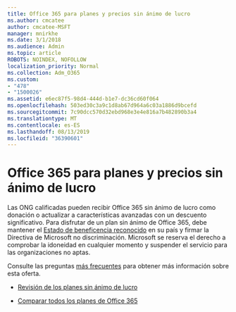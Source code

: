 ```yaml
---
title: Office 365 para planes y precios sin ánimo de lucro
ms.author: cmcatee
author: cmcatee-MSFT
manager: mnirkhe
ms.date: 3/1/2018
ms.audience: Admin
ms.topic: article
ROBOTS: NOINDEX, NOFOLLOW
localization_priority: Normal
ms.collection: Adm_O365
ms.custom:
- "478"
- "1500026"
ms.assetid: e6ec87f5-98d4-444d-b1e7-dc36cd60f064
ms.openlocfilehash: 503ed30c3a9c1d8ab67d964a6c03a1886d9bcefd
ms.sourcegitcommit: 7c90dcc570d32ebd968e3e4e816a7b482890b3a4
ms.translationtype: MT
ms.contentlocale: es-ES
ms.lasthandoff: 08/13/2019
ms.locfileid: "36390601"
---
```

# <a name="office-365-for-nonprofit-plans-and-pricing"></a>Office 365 para planes y precios sin ánimo de lucro

Las ONG calificadas pueden recibir Office 365 sin ánimo de lucro como donación o actualizar a características avanzadas con un descuento significativo. Para disfrutar de un plan sin ánimo de Office 365, debe mantener el [Estado de beneficencia reconocido](https://go.microsoft.com/fwlink/p/?LinkID=330253) en su país y firmar la Directiva de Microsoft no discriminación. Microsoft se reserva el derecho a comprobar la idoneidad en cualquier momento y suspender el servicio para las organizaciones no aptas.
  
Consulte las preguntas [más frecuentes](https://products.office.com/nonprofit/office-365-nonprofit) para obtener más información sobre esta oferta.
  
- [Revisión de los planes sin ánimo de lucro](https://products.office.com/nonprofit/office-365-nonprofit-plans-and-pricing?tab=1)

- [Comparar todos los planes de Office 365](https://products.office.com/business/compare-more-office-365-for-business-plans)